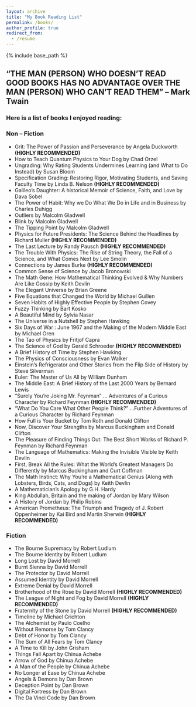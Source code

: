 ```yaml
---
layout: archive
title: "My Book Reading List"
permalink: /books/
author_profile: true
redirect_from:
  - /resume
---
```


{% include base_path %}

## “THE MAN (PERSON) WHO DOESN’T READ GOOD BOOKS HAS NO ADVANTAGE OVER THE MAN (PERSON) WHO CAN’T READ THEM” – Mark Twain

### Here is a list of books I enjoyed reading:
### Non – Fiction
* Grit: The Power of Passion and Perseverance by Angela Duckworth **(HIGHLY RECOMMENDED)**
* How to Teach Quantum Physics to Your Dog by Chad Orzel
* Ungrading: Why Rating Students Undermines Learning (and What to Do Instead) by Susan Bloom
* Specification Grading: Restoring Rigor, Motivating Students, and Saving Faculty Time by Linda B. Nelson **(HIGHLY RECOMMENDED)**
* Galileo’s Daughter: A historical Memoir of Science, Faith, and Love by Dava Sobel
* The Power of Habit: Why we Do What We Do in Life and in Business by Charles Duhigg
* Outliers by Malcolm Gladwell
* Blink by Malcolm Gladwell
* The Tipping Point by Malcolm Gladwell
* Physics for Future Presidents: The Science Behind the Headlines by Richard Muller **(HIGHLY RECOMMENDED)**
* The Last Lecture by Randy Pausch **(HIGHLY RECOMMENDED)**
* The Trouble With Physics: The Rise of String Theory, the Fall of a Science, and What Comes Next by Lee Smolin
* Connections by James Burke **(HIGHLY RECOMMENDED)**
* Common Sense of Science by Jacob Bronowski
* The Math Gene: How Mathematical Thinking Evolved & Why Numbers Are Like Gossip by Keith Devlin
* The Elegant Universe by Brian Greene
* Five Equations that Changed the World by Michael Guillen
* Seven Habits of Highly Effective People by Stephen Covey
* Fuzzy Thinking by Bart Kosko
* A Beautiful Mind by Sylvia Nasar
* The Universe in a Nutshell by Stephen Hawking
* Six Days of War : June 1967 and the Making of the Modern Middle East by Michael Oren
* The Tao of Physics by Fritjof Capra
* The Science of God by Gerald Schroeder **(HIGHLY RECOMMENDED)**
* A Brief History of Time by Stephen Hawking
* The Physics of Consciousness by Evan Walker
* Einstein’s Refrigerator and Other Stories from the Flip Side of History by Steve Silverman
* Euler: The Master of Us All by William Dunham
* The Middle East: A Brief History of the Last 2000 Years by Bernard Lewis
* “Surely You’re Joking Mr. Feynman” … Adventures of a Curious Character by Richard Feynman **(HIGHLY RECOMMENDED)**
* “What Do You Care What Other People Think?” …Further Adventures of a Curious Character by Richard Feynman
* How Full is Your Bucket by Tom Roth and Donald Clifton
* Now, Discover Your Strengths by Marcus Buckingham and Donald Clifton
* The Pleasure of Finding Things Out: The Best Short Works of Richard P. Feynman by Richard Feynman
* The Language of Mathematics: Making the Invisible Visible by Keith Devlin
* First, Break All the Rules: What the World’s Greatest Managers Do Differently by Marcus Buckingham and Curt Coffman
* The Math Instinct: Why You’re a Mathematical Genius (Along with Lobsters, Birds, Cats, and Dogs) by Keith Devlin
* A Mathematician’s Apology by G.H. Hardy
* King Abdullah, Britain and the making of Jordan by Mary Wilson
* A History of Jordan by Philip Robins
* American Prometheus: The Triumph and Tragedy of J. Robert Oppenheimer by Kai Bird and Martin Sherwin **(HIGHLY RECOMMENDED)**

### Fiction
* The Bourne Supremacy by Robert Ludlum
* The Bourne Identity by Robert Ludlum
* Long Lost by David Morrell
* Burnt Sienna by David Morrell
* The Protector by David Morrell
* Assumed Identity by David Morrell
* Extreme Denial by David Morrell
* Brotherhood of the Rose by David Morrell **(HIGHLY RECOMMENDED)**
* The League of Night and Fog by David Morrell **(HIGHLY RECOMMENDED)**
* Fraternity of the Stone by David Morrell **(HIGHLY RECOMMENDED)**
* Timeline by Michael Crichton
* The Alchemist by Paulo Coelho
* Without Remorse by Tom Clancy
* Debt of Honor by Tom Clancy
* The Sum of All Fears by Tom Clancy
* A Time to Kill by John Grisham
* Things Fall Apart by Chinua Achebe
* Arrow of God by Chinua Achebe
* A Man of the People by Chinua Achebe
* No Longer at Ease by Chinua Achebe
* Angels & Demons by Dan Brown
* Deception Point by Dan Brown
* Digital Fortress by Dan Brown
* The Da Vinci Code by Dan Brown
